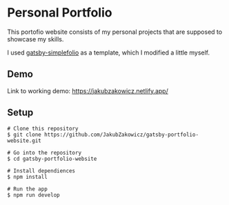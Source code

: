# Personal Portfolio
This portofio website consists of my personal projects that are supposed to showcase my skills.

I used [gatsby-simplefolio](https://github.com/cobiwave/gatsby-simplefolio) as a template, which I modified a little myself.

## Demo
Link to working demo: https://jakubzakowicz.netlify.app/

## Setup
```shell
# Clone this repository
$ git clone https://github.com/JakubZakowicz/gatsby-portfolio-website.git

# Go into the repository
$ cd gatsby-portfolio-website

# Install dependiences
$ npm install

# Run the app
$ npm run develop
```
